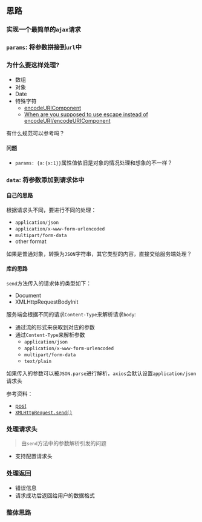 ## 思路

### 实现一个最简单的`ajax`请求

### `params`: 将参数拼接到`url`中

### 为什么要这样处理?

* 数组
* 对象
* Date
* 特殊字符
  * [encodeURIComponent](https://developer.mozilla.org/en-US/docs/Web/JavaScript/Reference/Global_Objects/encodeURIComponent)
  * [When are you supposed to use escape instead of encodeURI/encodeURIComponent](https://stackoverflow.com/questions/75980/when-are-you-supposed-to-use-escape-instead-of-encodeuri-encodeuricomponent)

有什么规范可以参考吗？

#### 问题

* `params: {a:{x:1}}`属性值依旧是对象的情况处理和想象的不一样？

### `data`: 将参数添加到请求体中

#### 自己的思路

根据请求头不同，要进行不同的处理：

* `application/json`
* `application/x-www-form-urlencoded`
* `multipart/form-data`
* other format

如果是普通对象，转换为`JSON`字符串，其它类型的内容，直接交给服务端处理？

#### 库的思路

`send`方法传入的请求体的类型如下：

* Document
* XMLHttpRequestBodyInit

服务端会根据不同的请求`Content-Type`来解析请求`body`:

* 通过流的形式来获取到对应的参数
* 通过`Content-Type`来解析参数
  * `application/json`
  * `application/x-www-form-urlencoded`
  * `multipart/form-data`
  * `text/plain`

如果传入的参数可以被`JSON.parse`进行解析，`axios`会默认设置`application/json`请求头

参考资料：

* [post](https://developer.mozilla.org/en-US/docs/Web/HTTP/Methods/POST)
* [`XMLHttpRequest.send()`](https://developer.mozilla.org/en-US/docs/Web/API/XMLHttpRequest/send#parameters)

### 处理请求头

> 由`send`方法中的参数解析引发的问题

* 支持配置请求头

### 处理返回

* 错误信息
* 请求成功后返回给用户的数据格式


### 整体思路